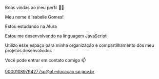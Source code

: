 Boas vindas ao meu perfil 💙💙

Meu nome é Isabelle Gomes!

Estou estudando na Alura

Estou me desenvolvendo na linguagem JavaScript

Utilizo esse espaço para minha organização e compartilhamento dos meu projetos desenvolvidos

Você pode entrar em contato comigo 📫

00001089794277sp@al.educacao.sp.gov.br

